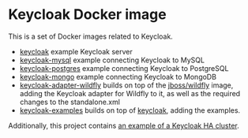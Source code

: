 # Keycloak Docker image

This is a set of Docker images related to Keycloak. 

- [keycloak](https://registry.hub.docker.com/u/jboss/keycloak/) example Keycloak server
- [keycloak-mysql](https://registry.hub.docker.com/u/jboss/keycloak-mysql/) example connecting Keycloak to MySQL
- [keycloak-postgres](https://registry.hub.docker.com/u/jboss/keycloak-postgres/) example connecting Keycloak to PostgreSQL
- [keycloak-mongo](https://registry.hub.docker.com/u/jboss/keycloak-mongo/) example connecting Keycloak to MongoDB
- [keycloak-adapter-wildfly](https://registry.hub.docker.com/u/jboss/keycloak-adapter-wildfly/) builds on top of the [jboss/wildfly](https://registry.hub.docker.com/u/jboss/wildfly/) image, adding the Keycloak adapter for Wildfly to it, as well as the required changes to the standalone.xml
- [keycloak-examples](https://registry.hub.docker.com/u/jboss/keycloak-examples/) builds on top of [keycloak](https://registry.hub.docker.com/u/jboss/keycloak/), adding the examples.

Additionally, this project contains [an example of a Keycloak HA cluster](server-ha-postgres).
